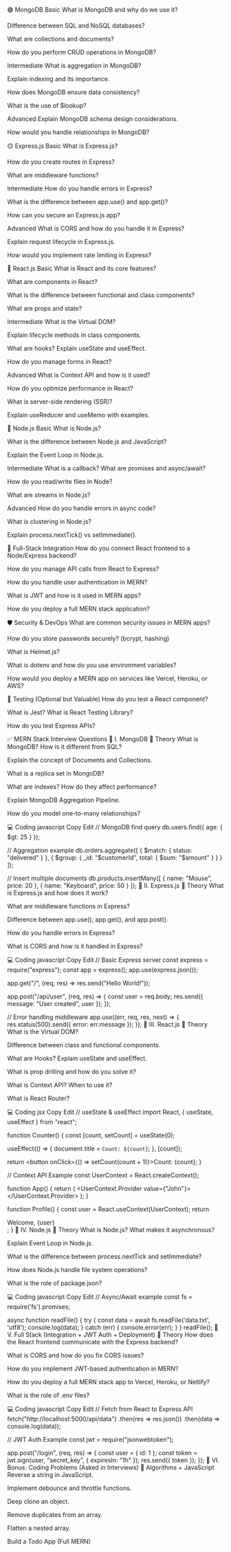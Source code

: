 🟢 MongoDB
Basic
What is MongoDB and why do we use it?

Difference between SQL and NoSQL databases?

What are collections and documents?

How do you perform CRUD operations in MongoDB?

Intermediate
What is aggregation in MongoDB?

Explain indexing and its importance.

How does MongoDB ensure data consistency?

What is the use of $lookup?

Advanced
Explain MongoDB schema design considerations.

How would you handle relationships in MongoDB?

🟡 Express.js
Basic
What is Express.js?

How do you create routes in Express?

What are middleware functions?

Intermediate
How do you handle errors in Express?

What is the difference between app.use() and app.get()?

How can you secure an Express.js app?

Advanced
What is CORS and how do you handle it in Express?

Explain request lifecycle in Express.js.

How would you implement rate limiting in Express?

🔵 React.js
Basic
What is React and its core features?

What are components in React?

What is the difference between functional and class components?

What are props and state?

Intermediate
What is the Virtual DOM?

Explain lifecycle methods in class components.

What are hooks? Explain useState and useEffect.

How do you manage forms in React?

Advanced
What is Context API and how is it used?

How do you optimize performance in React?

What is server-side rendering (SSR)?

Explain useReducer and useMemo with examples.

🔴 Node.js
Basic
What is Node.js?

What is the difference between Node.js and JavaScript?

Explain the Event Loop in Node.js.

Intermediate
What is a callback? What are promises and async/await?

How do you read/write files in Node?

What are streams in Node.js?

Advanced
How do you handle errors in async code?

What is clustering in Node.js?

Explain process.nextTick() vs setImmediate().

🔗 Full-Stack Integration
How do you connect React frontend to a Node/Express backend?

How do you manage API calls from React to Express?

How do you handle user authentication in MERN?

What is JWT and how is it used in MERN apps?

How do you deploy a full MERN stack application?

🛡️ Security & DevOps
What are common security issues in MERN apps?

How do you store passwords securely? (bcrypt, hashing)

What is Helmet.js?

What is dotenv and how do you use environment variables?

How would you deploy a MERN app on services like Vercel, Heroku, or AWS?

🧪 Testing (Optional but Valuable)
How do you test a React component?

What is Jest? What is React Testing Library?

How do you test Express APIs?

✅ MERN Stack Interview Questions
🔹 I. MongoDB
📘 Theory
What is MongoDB? How is it different from SQL?

Explain the concept of Documents and Collections.

What is a replica set in MongoDB?

What are indexes? How do they affect performance?

Explain MongoDB Aggregation Pipeline.

How do you model one-to-many relationships?

💻 Coding
javascript
Copy
Edit
// MongoDB find query
db.users.find({ age: { $gt: 25 } });

// Aggregation example
db.orders.aggregate([
{ $match: { status: "delivered" } },
{ $group: { _id: "$customerId", total: { $sum: "$amount" } } }
]);

// Insert multiple documents
db.products.insertMany([
{ name: "Mouse", price: 20 },
{ name: "Keyboard", price: 50 }
]);
🔹 II. Express.js
📘 Theory
What is Express.js and how does it work?

What are middleware functions in Express?

Difference between app.use(), app.get(), and app.post().

How do you handle errors in Express?

What is CORS and how is it handled in Express?

💻 Coding
javascript
Copy
Edit
// Basic Express server
const express = require("express");
const app = express();
app.use(express.json());

app.get("/", (req, res) => res.send("Hello World!"));

app.post("/api/user", (req, res) => {
const user = req.body;
res.send({ message: "User created", user });
});

// Error handling middleware
app.use((err, req, res, next) => {
res.status(500).send({ error: err.message });
});
🔹 III. React.js
📘 Theory
What is the Virtual DOM?

Difference between class and functional components.

What are Hooks? Explain useState and useEffect.

What is prop drilling and how do you solve it?

What is Context API? When to use it?

What is React Router?

💻 Coding
jsx
Copy
Edit
// useState & useEffect
import React, { useState, useEffect } from "react";

function Counter() {
const [count, setCount] = useState(0);

useEffect(() => {
document.title = `Count: ${count}`;
}, [count]);

return <button onClick={() => setCount(count + 1)}>Count: {count}</button>;
}

// Context API Example
const UserContext = React.createContext();

function App() {
return (
<UserContext.Provider value={"John"}>
<Profile />
</UserContext.Provider>
);
}

function Profile() {
const user = React.useContext(UserContext);
return <div>Welcome, {user}</div>;
}
🔹 IV. Node.js
📘 Theory
What is Node.js? What makes it asynchronous?

Explain Event Loop in Node.js.

What is the difference between process.nextTick and setImmediate?

How does Node.js handle file system operations?

What is the role of package.json?

💻 Coding
javascript
Copy
Edit
// Async/Await example
const fs = require('fs').promises;

async function readFile() {
try {
const data = await fs.readFile('data.txt', 'utf8');
console.log(data);
} catch (err) {
console.error(err);
}
}
readFile();
🔹 V. Full Stack (Integration + JWT Auth + Deployment)
📘 Theory
How does the React frontend communicate with the Express backend?

What is CORS and how do you fix CORS issues?

How do you implement JWT-based authentication in MERN?

How do you deploy a full MERN stack app to Vercel, Heroku, or Netlify?

What is the role of .env files?

💻 Coding
javascript
Copy
Edit
// Fetch from React to Express API
fetch("http://localhost:5000/api/data")
.then(res => res.json())
.then(data => console.log(data));

// JWT Auth Example
const jwt = require("jsonwebtoken");

app.post("/login", (req, res) => {
const user = { id: 1 };
const token = jwt.sign(user, "secret_key", { expiresIn: "1h" });
res.send({ token });
});
🔹 VI. Bonus: Coding Problems (Asked in Interviews)
📘 Algorithms + JavaScript
Reverse a string in JavaScript.

Implement debounce and throttle functions.

Deep clone an object.

Remove duplicates from an array.

Flatten a nested array.

Build a Todo App (Full MERN)
